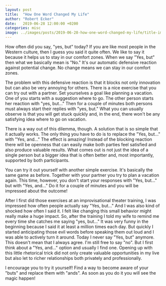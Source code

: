 ```yaml
---
layout: post
title:  "How One Word Changed My Life"
author: "Robert Ecker"
date:   2019-06-28 12:00:00 +0200
categories: misc
image: ../images/posts/2019-06-28-how-one-word-changed-my-life/title-image.jpg
---
```


How often did you say, "yes, but" today? If you are like most people in the Western culture, then I guess you said it quite often. We like to say it because it helps us to stay in our comfort zones. When we say "Yes, but" then what we basically mean is "No." It's our automatic defensive reaction against potential change. No change means we can stay in our comfort zones.

The problem with this defensive reaction is that it blocks not only innovation but can also be very annoying for others. There is a nice exercise that you can try out with a partner. Set yourselves a goal like planning a vacation. One of you starts with a suggestion where to go. The other person starts her reaction with "yes, but..." Then for a couple of minutes both persons must always start their replies with "yes, but." What you can usually observe is that you will get stuck quickly and, in the end, there won't be any satisfying idea where to go on vacation.

There is a way out of this dilemma, though. A solution that is so simple that it actually works. The only thing you have to do is to replace the "Yes, but..." with "Yes, and..." The effect is amazing! Instead of the blocking reaction there will be openness that can easily make both parties feel satisfied and also produce valuable results. What comes out is not just the idea of a single person but a bigger idea that is often better and, most importantly, supported by both participants.

You can try it out yourself with another simple exercise. It's basically the same game as before. Together with your partner you try to plan a vacation again. This time, however, you don't start your responses with "Yes, but..." but with "Yes, and..." Do it for a couple of minutes and you will be impressed about the outcome!

After I first did those exercises at an improvisational theater training, I was impressed how often people actually say "Yes, but..." And I was also kind of shocked how often I said it. I felt like changing this small behavior might really make a huge impact. So, after the training I told my wife to remind me every time she catches me saying "yes, but..." It was very funny in the beginning because I said it at least a million times each day. But quickly I started anticipating those evil words before speaking them out loud and I was able to actively turn it around. Today I never say "Yes, but" anymore. This doesn't mean that I always agree. I'm still free to say "no". But I first think about a "Yes, and..." option and usually I find one. Opening up with this little rhetorical trick did not only create valuable opportunities in my live but also let to richer relationships both privately and professionally.

I encourage you to try it yourself! Find a way to become aware of your "buts" and replace them with "ands". As soon as you do it you will see the magic happen!
